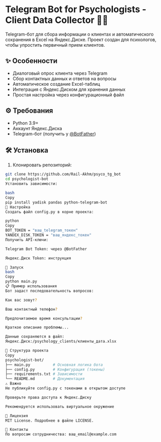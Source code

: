 # Telegram Bot for Psychologists - Client Data Collector 🧠🤖

Telegram-бот для сбора информации о клиентах и автоматического сохранения в Excel на Яндекс.Диске. Проект создан для психологов, чтобы упростить первичный прием клиентов.

## ✨ Особенности
- Диалоговый опрос клиента через Telegram
- Сбор контактных данных и ответов на вопросы
- Автоматическое создание Excel-таблиц
- Интеграция с Яндекс.Диском для хранения данных
- Простая настройка через конфигурационный файл

## ⚙️ Требования
- Python 3.9+
- Аккаунт Яндекс.Диска
- Telegram-бот (получить у [@BotFather](https://t.me/BotFather))

## 🛠️ Установка
1. Клонировать репозиторий:
```bash
git clone https://github.com/Rail-Akhm/psyco_tg_bot
cd psychologist-bot
Установить зависимости:

bash
Copy
pip install yadisk pandas python-telegram-bot
🔑 Настройка
Создать файл config.py в корне проекта:

python
Copy
BOT_TOKEN = "ваш_telegram_токен"
YANDEX_DISK_TOKEN = "ваш_яндекс_токен"
Получить API-ключи:

Telegram Bot Token: через @BotFather

Яндекс.Диск Token: инструкция

🚀 Запуск
bash
Copy
python main.py
📋 Пример использования
Бот задаст последовательность вопросов:

Как вас зовут?

Ваш контактный телефон?

Предпочитаемое время консультации?

Краткое описание проблемы...

Данные сохраняются в файл:
Яндекс.Диск:/psychology_clients/клиенты_дата.xlsx

📁 Структура проекта
Copy
psychologist-bot/
├── main.py          # Основная логика бота
├── config.py        # Конфигурация (токены)
├── requirements.txt # Зависимости
└── README.md        # Документация
⚠️ Важно
Не публикуйте config.py с токенами в открытом доступе

Проверьте права доступа к Яндекс.Диску

Рекомендуется использовать виртуальное окружение

📄 Лицензия
MIT License. Подробнее в файле LICENSE.

📧 Контакты
По вопросам сотрудничества: ваш_email@example.com